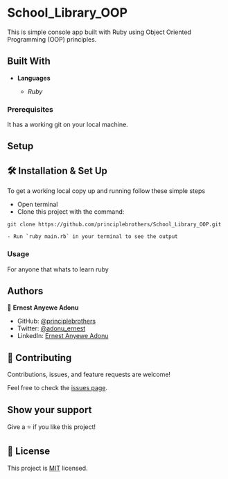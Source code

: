# School_Library_OOP

This is simple console app built with Ruby using Object Oriented Programming (OOP) principles.

## Built With

- **Languages**

  - *Ruby*

### Prerequisites

It has a working git on your local machine.

## Setup

## 🛠 Installation & Set Up

To get a working local copy up and running follow these simple steps

- Open terminal
- Clone this project with the command:

```
git clone https://github.com/principlebrothers/School_Library_OOP.git

- Run `ruby main.rb` in your terminal to see the output

```

### Usage

For anyone that whats to learn ruby

## Authors

👤 **Ernest Anyewe Adonu**

- GitHub: [@principlebrothers](https://github.com/principlebrothers)
- Twitter: [@adonu_ernest](https://twitter.com/adonu_ernest)
- LinkedIn: [Ernest Anyewe Adonu](www.linkedin.com/in/ernest-anyewe-adonu)

## 🤝 Contributing

Contributions, issues, and feature requests are welcome!

Feel free to check the [issues page](../../issues/).

## Show your support

Give a ⭐️ if you like this project!

## 📝 License

This project is [MIT](./MIT.md) licensed.
